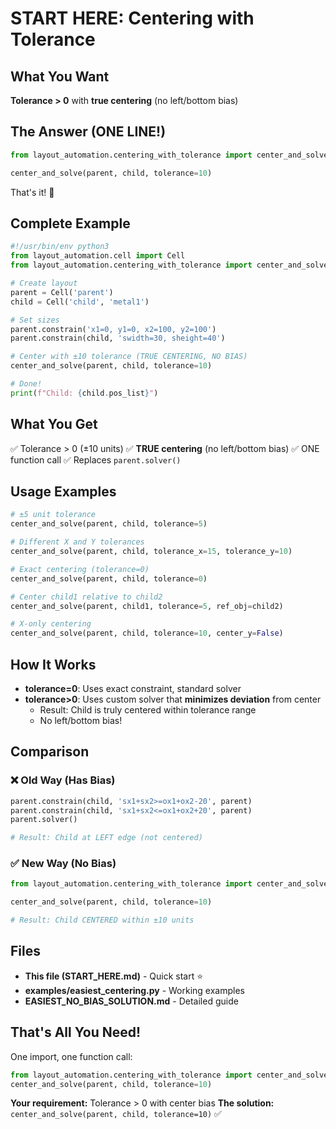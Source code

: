 # START HERE: Centering with Tolerance

## What You Want

**Tolerance > 0** with **true centering** (no left/bottom bias)

## The Answer (ONE LINE!)

```python
from layout_automation.centering_with_tolerance import center_and_solve

center_and_solve(parent, child, tolerance=10)
```

That's it! 🎉

## Complete Example

```python
#!/usr/bin/env python3
from layout_automation.cell import Cell
from layout_automation.centering_with_tolerance import center_and_solve

# Create layout
parent = Cell('parent')
child = Cell('child', 'metal1')

# Set sizes
parent.constrain('x1=0, y1=0, x2=100, y2=100')
parent.constrain(child, 'swidth=30, sheight=40')

# Center with ±10 tolerance (TRUE CENTERING, NO BIAS)
center_and_solve(parent, child, tolerance=10)

# Done!
print(f"Child: {child.pos_list}")
```

## What You Get

✅ Tolerance > 0 (±10 units)
✅ **TRUE centering** (no left/bottom bias)
✅ ONE function call
✅ Replaces `parent.solver()`

## Usage Examples

```python
# ±5 unit tolerance
center_and_solve(parent, child, tolerance=5)

# Different X and Y tolerances
center_and_solve(parent, child, tolerance_x=15, tolerance_y=10)

# Exact centering (tolerance=0)
center_and_solve(parent, child, tolerance=0)

# Center child1 relative to child2
center_and_solve(parent, child1, tolerance=5, ref_obj=child2)

# X-only centering
center_and_solve(parent, child, tolerance=10, center_y=False)
```

## How It Works

- **tolerance=0**: Uses exact constraint, standard solver
- **tolerance>0**: Uses custom solver that **minimizes deviation** from center
  - Result: Child is truly centered within tolerance range
  - No left/bottom bias!

## Comparison

### ❌ Old Way (Has Bias)

```python
parent.constrain(child, 'sx1+sx2>=ox1+ox2-20', parent)
parent.constrain(child, 'sx1+sx2<=ox1+ox2+20', parent)
parent.solver()

# Result: Child at LEFT edge (not centered)
```

### ✅ New Way (No Bias)

```python
from layout_automation.centering_with_tolerance import center_and_solve

center_and_solve(parent, child, tolerance=10)

# Result: Child CENTERED within ±10 units
```

## Files

- **This file (START_HERE.md)** - Quick start ⭐
- **examples/easiest_centering.py** - Working examples
- **EASIEST_NO_BIAS_SOLUTION.md** - Detailed guide

## That's All You Need!

One import, one function call:

```python
from layout_automation.centering_with_tolerance import center_and_solve
center_and_solve(parent, child, tolerance=10)
```

**Your requirement:** Tolerance > 0 with center bias
**The solution:** `center_and_solve(parent, child, tolerance=10)` ✅
